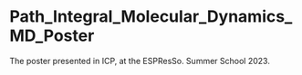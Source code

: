 # Path_Integral_Molecular_Dynamics_MD_Poster
The poster presented in ICP, at the ESPResSo. Summer School 2023.
